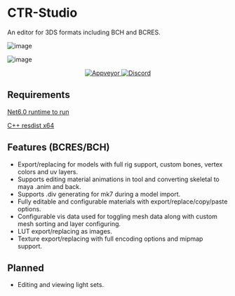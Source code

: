 # CTR-Studio
An editor for 3DS formats including BCH and BCRES.

![image](https://user-images.githubusercontent.com/13475262/188504837-c1040cc4-bbf5-4a90-90dc-3ad6dac1120c.png)

![image](https://github.com/MapStudioProject/CTR-Studio/assets/13475262/9ecb01f0-2025-4a1e-bfe2-4b14360631d3)

<p align="center">
    <a href="https://ci.appveyor.com/project/KillzXGaming/ctr-studio">
        <img src="https://ci.appveyor.com/api/projects/status/jqcx1xb06xp0txxa?svg=true"
            alt="Appveyor">
    </a>
    <a href="https://discord.gg/rGCv9JRWGH">
        <img src="https://img.shields.io/discord/1034629789128065044" alt="Discord">
    </a>
</p>

## Requirements

[Net6.0 runtime to run](https://dotnet.microsoft.com/en-us/download/dotnet/thank-you/runtime-desktop-6.0.36-windows-x64-installer)

[C++ resdist x64](https://learn.microsoft.com/en-us/cpp/windows/latest-supported-vc-redist?view=msvc-170)

## Features (BCRES/BCH)
- Export/replacing for models with full rig support, custom bones, vertex colors and uv layers.
- Supports editing material animations in tool and converting skeletal to maya .anim and back.
- Supports .div generating for mk7 during a model import.
- Fully editable and configurable materials with export/replace/copy/paste options.
- Configurable vis data used for toggling mesh data along with custom mesh sorting and layer configuring.
- LUT export/replacing as images.
- Texture export/replacing with full encoding options and mipmap support.

## Planned
- Editing and viewing light sets.
